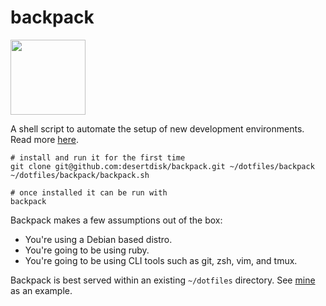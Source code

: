 # backpack
<img src="https://static.thenounproject.com/png/47008-200.png" width="120" />

A shell script to automate the setup of new development environments. Read more [here](https://medium.com/@fulstop/quick-and-painless-linux-development-1c576b479f6c).

``` shell
# install and run it for the first time
git clone git@github.com:desertdisk/backpack.git ~/dotfiles/backpack
~/dotfiles/backpack/backpack.sh

# once installed it can be run with
backpack
```

Backpack makes a few assumptions out of the box:
- You're using a Debian based distro.
- You're going to be using ruby.
- You're going to be using CLI tools such as git, zsh, vim, and tmux.

Backpack is best served within an existing `~/dotfiles` directory. See [mine](https://github.com/fulstop/dotfiles) as an example.

